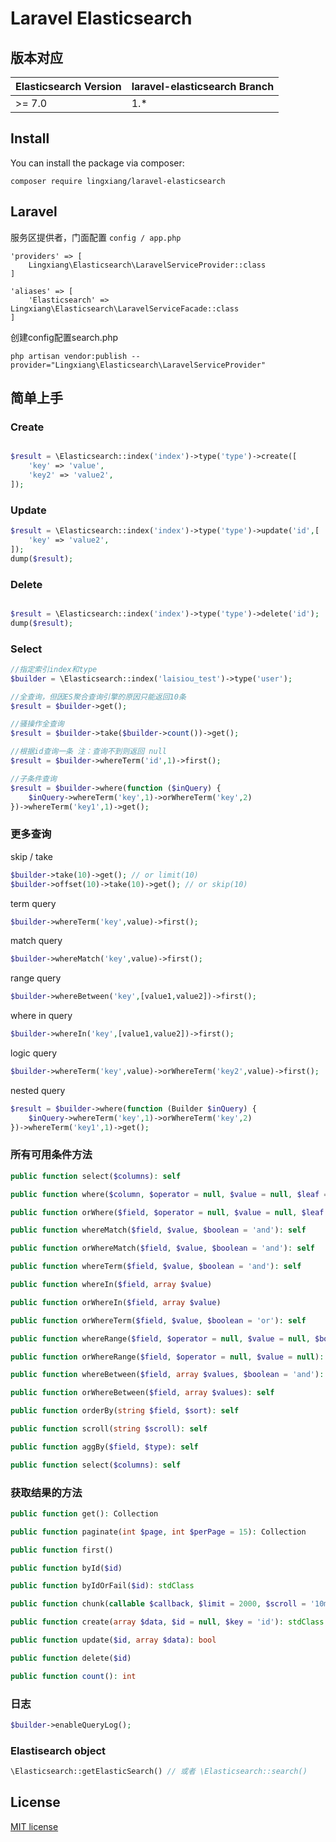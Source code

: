 # Laravel Elasticsearch



## 版本对应

| Elasticsearch Version | laravel-elasticsearch Branch |
| --------------------- | ------------------------ |
| >= 7.0                | 1.*                      |
## Install

You can install the package via composer:

```
composer require lingxiang/laravel-elasticsearch
```

## Laravel

服务区提供者，门面配置 ``config / app.php``

```
'providers' => [
    Lingxiang\Elasticsearch\LaravelServiceProvider::class
]

```

```
'aliases' => [
    'Elasticsearch' => Lingxiang\Elasticsearch\LaravelServiceFacade::class
]

```

创建config配置search.php
```
php artisan vendor:publish --provider="Lingxiang\Elasticsearch\LaravelServiceProvider"
```



## 简单上手

### Create

```php

$result = \Elasticsearch::index('index')->type('type')->create([
    'key' => 'value',
    'key2' => 'value2',
]);

```

### Update

```php
$result = \Elasticsearch::index('index')->type('type')->update('id',[
    'key' => 'value2',
]);
dump($result);

```

### Delete

```php

$result = \Elasticsearch::index('index')->type('type')->delete('id');
dump($result);

```

### Select

```php
//指定索引index和type
$builder = \Elasticsearch::index('laisiou_test')->type('user');

//全查询，但因ES聚合查询引擎的原因只能返回10条
$result = $builder->get();

//骚操作全查询
$result = $builder->take($builder->count())->get();

//根据id查询一条 注：查询不到则返回 null
$result = $builder->whereTerm('id',1)->first();

//子条件查询
$result = $builder->where(function ($inQuery) {
    $inQuery->whereTerm('key',1)->orWhereTerm('key',2)
})->whereTerm('key1',1)->get();
```

### 更多查询

skip / take
```php
$builder->take(10)->get(); // or limit(10)
$builder->offset(10)->take(10)->get(); // or skip(10)
```

term query
```php
$builder->whereTerm('key',value)->first();
```

match query
```php
$builder->whereMatch('key',value)->first();
```

range query
```php
$builder->whereBetween('key',[value1,value2])->first();
```

where in query
```php
$builder->whereIn('key',[value1,value2])->first();
```

logic query
```php
$builder->whereTerm('key',value)->orWhereTerm('key2',value)->first();
```

nested query
```php
$result = $builder->where(function (Builder $inQuery) {
    $inQuery->whereTerm('key',1)->orWhereTerm('key',2)
})->whereTerm('key1',1)->get();
```

### 所有可用条件方法

```php
public function select($columns): self
```

```php
public function where($column, $operator = null, $value = null, $leaf = 'term', $boolean = 'and'): self
```


```php
public function orWhere($field, $operator = null, $value = null, $leaf = 'term'): self
```

```php
public function whereMatch($field, $value, $boolean = 'and'): self
```

```php
public function orWhereMatch($field, $value, $boolean = 'and'): self
```

```php
public function whereTerm($field, $value, $boolean = 'and'): self
```

```php
public function whereIn($field, array $value)
```

```php
public function orWhereIn($field, array $value)
```

```php
public function orWhereTerm($field, $value, $boolean = 'or'): self
```

```php
public function whereRange($field, $operator = null, $value = null, $boolean = 'and'): self
```

```php
public function orWhereRange($field, $operator = null, $value = null): self
```

```php
public function whereBetween($field, array $values, $boolean = 'and'): self
```

```php
public function orWhereBetween($field, array $values): self
```

```php
public function orderBy(string $field, $sort): self
```

```php
public function scroll(string $scroll): self
```

```php
public function aggBy($field, $type): self
```

```php
public function select($columns): self
```

### 获取结果的方法
```php
public function get(): Collection
```

```php
public function paginate(int $page, int $perPage = 15): Collection
```

```php
public function first()
```

```php
public function byId($id)
```

```php
public function byIdOrFail($id): stdClass
```

```php
public function chunk(callable $callback, $limit = 2000, $scroll = '10m')
```

```php
public function create(array $data, $id = null, $key = 'id'): stdClass
```

```php
public function update($id, array $data): bool
```

```php
public function delete($id)
```

```php
public function count(): int
```

### 日志

```php
$builder->enableQueryLog();
```

### Elastisearch object

```php
\Elasticsearch::getElasticSearch() // 或者 \Elasticsearch::search()
```




## License
[MIT license](https://opensource.org/licenses/MIT)
